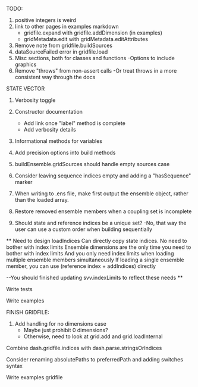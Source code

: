 TODO:

1. positive integers is weird
4. link to other pages in examples markdown
    - gridfile.expand with gridfile.addDimension (in examples)
    - gridMetadata.edit with gridMetadata.editAttributes
6. Remove note from gridfile.buildSources
7. dataSourceFailed error in gridfile.load
8. Misc sections, both for classes and functions
   -Options to include graphics
9. Remove "throws" from non-assert calls
    -Or treat throws in a more consistent way through the docs


STATE VECTOR
1. Verbosity toggle
2. Constructor documentation
    - Add link once "label" method is complete
    - Add verbosity details
3. Informational methods for variables

4. Add precision options into build methods
5. buildEnsemble.gridSources should handle empty sources case
6. Consider leaving sequence indices empty and adding a "hasSequence" marker
7. When writing to .ens file, make first output the ensemble object, rather than the loaded array.
8. Restore removed ensemble members when a coupling set is incomplete
9. Should state and reference indices be a unique set?
    -No, that way the user can use a custom order when building sequentially


**
Need to design loadIndices
Can directly copy state indices. No need to bother with index limits
Ensemble dimensions are the only time you need to bother with index limits
    And you only need index limits when loading multiple ensemble members simultaneously
    If loading a single ensemble member, you can use (reference index + addIndices) directly

--You should finished updating svv.indexLimits to reflect these needs
**



Write tests

Write examples



FINISH GRIDFILE:

1. Add handling for no dimensions case
    - Maybe just prohibit 0 dimensions?
    - Otherwise, need to look at grid.add and grid.loadInternal

Combine dash.gridfile.indices with dash.parse.stringsOrIndices

Consider renaming absolutePaths to preferredPath and adding switches syntax

Write examples
    gridfile
